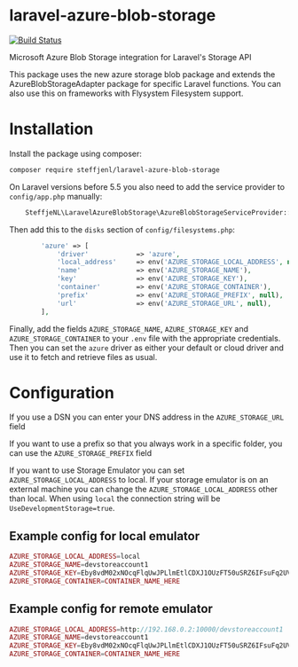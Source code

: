 # laravel-azure-blob-storage
[![Build Status](https://travis-ci.org/steffjenl/laravel-azure-blob-storage.svg?branch=master)](https://travis-ci.org/steffjenl/laravel-azure-blob-storage)

Microsoft Azure Blob Storage integration for Laravel's Storage API

This package uses the new azure storage blob package and extends the AzureBlobStorageAdapter package for specific Laravel functions. You can also use this on frameworks with Flysystem Filesystem support.

# Installation

Install the package using composer:

```bash
composer require steffjenl/laravel-azure-blob-storage
```

On Laravel versions before 5.5 you also need to add the service provider to `config/app.php` manually:

```php
    SteffjeNL\LaravelAzureBlobStorage\AzureBlobStorageServiceProvider::class,
```

Then add this to the `disks` section of `config/filesystems.php`:

```php
        'azure' => [
            'driver'            => 'azure',
            'local_address'     => env('AZURE_STORAGE_LOCAL_ADDRESS', null),
            'name'              => env('AZURE_STORAGE_NAME'),
            'key'               => env('AZURE_STORAGE_KEY'),
            'container'         => env('AZURE_STORAGE_CONTAINER'),
            'prefix'            => env('AZURE_STORAGE_PREFIX', null),
            'url'               => env('AZURE_STORAGE_URL', null),
        ],
```

Finally, add the fields `AZURE_STORAGE_NAME`, `AZURE_STORAGE_KEY` and `AZURE_STORAGE_CONTAINER` to your `.env` file with the appropriate credentials. Then you can set the `azure` driver as either your default or cloud driver and use it to fetch and retrieve files as usual.

# Configuration

If you use a DSN you can enter your DNS address in the `AZURE_STORAGE_URL` field

If you want to use a prefix so that you always work in a specific folder, you can use the `AZURE_STORAGE_PREFIX` field

If you want to use Storage Emulator you can set `AZURE_STORAGE_LOCAL_ADDRESS` to local. If your storage emulator is on an external machine you can change the `AZURE_STORAGE_LOCAL_ADDRESS` other than local.
When using `local` the connection string will be `UseDevelopmentStorage=true`.

## Example config for local emulator
```php
AZURE_STORAGE_LOCAL_ADDRESS=local
AZURE_STORAGE_NAME=devstoreaccount1
AZURE_STORAGE_KEY=Eby8vdM02xNOcqFlqUwJPLlmEtlCDXJ1OUzFT50uSRZ6IFsuFq2UVErCz4I6tq/K1SZFPTOtr/KBHBeksoGMGw==
AZURE_STORAGE_CONTAINER=CONTAINER_NAME_HERE
```

## Example config for remote emulator
```php
AZURE_STORAGE_LOCAL_ADDRESS=http://192.168.0.2:10000/devstoreaccount1
AZURE_STORAGE_NAME=devstoreaccount1
AZURE_STORAGE_KEY=Eby8vdM02xNOcqFlqUwJPLlmEtlCDXJ1OUzFT50uSRZ6IFsuFq2UVErCz4I6tq/K1SZFPTOtr/KBHBeksoGMGw==
AZURE_STORAGE_CONTAINER=CONTAINER_NAME_HERE
```

